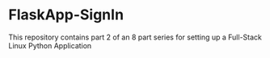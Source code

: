 # FlaskApp-SignIn
This repository contains part 2 of an 8 part series for setting up a Full-Stack Linux Python Application
